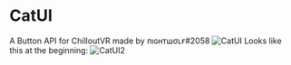 # CatUI
A Button API for ChilloutVR made by пıɢнтшσʟғ#2058
![CatUI](https://user-images.githubusercontent.com/89876523/189545014-30e53fef-913a-4f7b-9894-153d1712f2e9.jpg)
Looks like this at the beginning:
![CatUI2](https://user-images.githubusercontent.com/89876523/189545130-e8a429a6-f380-4f48-b040-2bda137f96ad.jpg)

